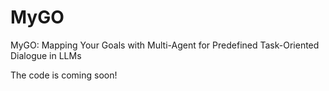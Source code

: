 # MyGO
MyGO: Mapping Your Goals with Multi-Agent for Predefined Task-Oriented Dialogue in LLMs

The code is coming soon!
